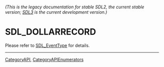###### (This is the legacy documentation for stable SDL2, the current stable version; [SDL3](https://wiki.libsdl.org/SDL3/) is the current development version.)
# SDL_DOLLARRECORD

Please refer to [SDL_EventType](SDL_EventType) for details.

----
[CategoryAPI](CategoryAPI), [CategoryAPIEnumerators](CategoryAPIEnumerators)

